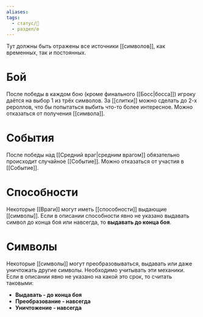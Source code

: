 ```yaml
---
aliases: 
tags:
  - статус/🌱
  - раздел/⚙
---
```

Тут должны быть отражены все источники [[символов]], как временных, так и постоянных.
# Бой
После победы в каждом бою (кроме финального [[Босс|босса]]) игроку даётся на выбор 1 из трёх символов.
За [[слитки]] можно сделать до 2-х рероллов, что бы попытаться выбить что-то более интересное.
Можно отказаться от получения [[символа]].

# События
После победы над [[Средний враг|средним врагом]] обязательно происходит случайное [[Событие]].
Можно отказаться от участия в [[Событие]].

# Способности
Некоторые [[Враги]] могут иметь [[способности]] выдающие [[символы]]. Если в описании способности явно не указано выдавать символ до конца боя или навсегда, то **выдавать до конца боя**.

# Символы
Некоторые [[символы]] могут преобразовываться, выдавать или даже уничтожать другие символы. Необходимо учитывать эти механики. Если в описании явно не указано на какой это срок, то считать таковыми:
- **Выдавать - до конца боя**
- **Преобразование - навсегда**
- **Уничтожение - навсегда**